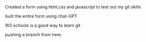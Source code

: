 Created a form using html,css and javascript to test out my git skills

built the entire form using chat-GPT

W3 schools is a good way to learn git

pushing a branch from here.